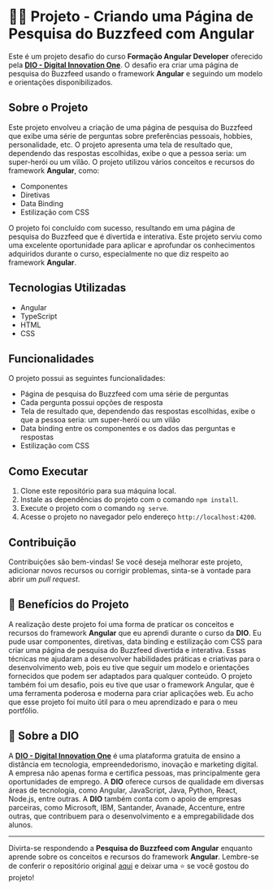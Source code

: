 # 🦸‍♂️ Projeto - Criando uma Página de Pesquisa do Buzzfeed com Angular

Este é um projeto desafio do curso **Formação Angular Developer** oferecido pela **[DIO - Digital Innovation One](https://www.dio.me)**. O desafio era criar uma página de pesquisa do Buzzfeed usando o framework **Angular** e seguindo um modelo e orientações disponibilizados.

## Sobre o Projeto

Este projeto envolveu a criação de uma página de pesquisa do Buzzfeed que exibe uma série de perguntas sobre preferências pessoais, hobbies, personalidade, etc. O projeto apresenta uma tela de resultado que, dependendo das respostas escolhidas, exibe o que a pessoa seria: um super-herói ou um vilão. O projeto utilizou vários conceitos e recursos do framework **Angular**, como:

- Componentes
- Diretivas
- Data Binding
- Estilização com CSS

O projeto foi concluído com sucesso, resultando em uma página de pesquisa do Buzzfeed que é divertida e interativa. Este projeto serviu como uma excelente oportunidade para aplicar e aprofundar os conhecimentos adquiridos durante o curso, especialmente no que diz respeito ao framework **Angular**.

## Tecnologias Utilizadas

- Angular
- TypeScript
- HTML
- CSS

## Funcionalidades

O projeto possui as seguintes funcionalidades:

- Página de pesquisa do Buzzfeed com uma série de perguntas
- Cada pergunta possui opções de resposta
- Tela de resultado que, dependendo das respostas escolhidas, exibe o que a pessoa seria: um super-herói ou um vilão
- Data binding entre os componentes e os dados das perguntas e respostas
- Estilização com CSS

## Como Executar

1. Clone este repositório para sua máquina local.
2. Instale as dependências do projeto com o comando `npm install`.
3. Execute o projeto com o comando `ng serve`.
4. Acesse o projeto no navegador pelo endereço `http://localhost:4200`.

## Contribuição

Contribuições são bem-vindas! Se você deseja melhorar este projeto, adicionar novos recursos ou corrigir problemas, sinta-se à vontade para abrir um _pull request_.

## 🎁 Benefícios do Projeto

A realização deste projeto foi uma forma de praticar os conceitos e recursos do framework **Angular** que eu aprendi durante o curso da **DIO**. Eu pude usar componentes, diretivas, data binding e estilização com CSS para criar uma página de pesquisa do Buzzfeed divertida e interativa. Essas técnicas me ajudaram a desenvolver habilidades práticas e criativas para o desenvolvimento web, pois eu tive que seguir um modelo e orientações fornecidos que podem ser adaptados para qualquer conteúdo. O projeto também foi um desafio, pois eu tive que usar o framework Angular, que é uma ferramenta poderosa e moderna para criar aplicações web. Eu acho que esse projeto foi muito útil para o meu aprendizado e para o meu portfólio.

## 🚀 Sobre a DIO

A **[DIO - Digital Innovation One](https://www.dio.me)** é uma plataforma gratuita de ensino a distância em tecnologia, empreendedorismo, inovação e marketing digital. A empresa não apenas forma e certifica pessoas, mas principalmente gera oportunidades de emprego. A **DIO** oferece cursos de qualidade em diversas áreas de tecnologia, como Angular, JavaScript, Java, Python, React, Node.js, entre outras. A **DIO** também conta com o apoio de empresas parceiras, como Microsoft, IBM, Santander, Avanade, Accenture, entre outras, que contribuem para o desenvolvimento e a empregabilidade dos alunos.

---

Divirta-se respondendo a **Pesquisa do Buzzfeed com Angular** enquanto aprende sobre os conceitos e recursos do framework **Angular**. Lembre-se de conferir o repositório original [aqui](https://github.com/jcleberlo/angular-buzzfeed-quiz-clone.git) e deixar uma ⭐️ se você gostou do projeto!
